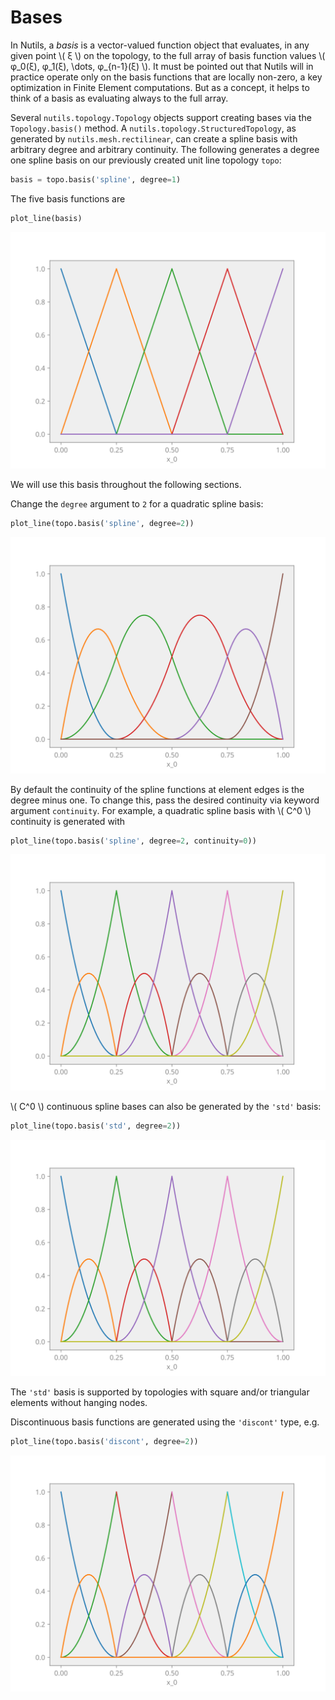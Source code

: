# Bases

In Nutils, a *basis* is a vector-valued function object that evaluates, in any
given point \\( ξ \\) on the topology, to the full array of basis function
values \\( φ_0(ξ), φ_1(ξ), \dots, φ_{n-1}(ξ) \\). It must be pointed out that
Nutils will in practice operate only on the basis functions that are locally
non-zero, a key optimization in Finite Element computations. But as a concept,
it helps to think of a basis as evaluating always to the full array.

Several `nutils.topology.Topology` objects support creating bases via the
`Topology.basis()` method. A `nutils.topology.StructuredTopology`, as generated
by `nutils.mesh.rectilinear`, can create a spline basis with arbitrary degree
and arbitrary continuity. The following generates a degree one spline basis on
our previously created unit line topology `topo`:

```python
basis = topo.basis('spline', degree=1)
```

The five basis functions are

```python
plot_line(basis)
```
![output](tutorial-bases-fig1.svg)

We will use this basis throughout the following sections.

Change the `degree` argument to `2` for a quadratic spline basis:

```python
plot_line(topo.basis('spline', degree=2))
```
![output](tutorial-bases-fig2.svg)

By default the continuity of the spline functions at element edges is the
degree minus one.  To change this, pass the desired continuity via keyword
argument `continuity`.  For example, a quadratic spline basis with \\( C^0 \\)
continuity is generated with

```python
plot_line(topo.basis('spline', degree=2, continuity=0))
```
![output](tutorial-bases-fig3.svg)

\\( C^0 \\) continuous spline bases can also be generated by the `'std'` basis:

```python
plot_line(topo.basis('std', degree=2))
```
![output](tutorial-bases-fig4.svg)

The `'std'` basis is supported by topologies with square and/or triangular
elements without hanging nodes.

Discontinuous basis functions are generated using the `'discont'` type, e.g.

```python
plot_line(topo.basis('discont', degree=2))
```
![output](tutorial-bases-fig5.svg)
